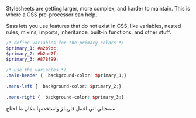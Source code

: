 
Stylesheets are getting larger, more complex, and harder to maintain. This is where a CSS pre-processor can help.

Sass lets you use features that do not exist in CSS, like variables, nested rules, mixins, imports, inheritance, built-in functions, and other stuff.

```scss
/* define variables for the primary colors */  
$primary_1: #a2b9bc;  
$primary_2: #b2ad7f;  
$primary_3: #878f99;  
  
/* use the variables */  
.main-header {  background-color: $primary_1;}  
  
.menu-left {  background-color: $primary_2;}  
  
.menu-right {  background-color: $primary_3;}
```
سمحتلي اني اعمل فاريبلز واستخدمها مكان ما احتاج 
